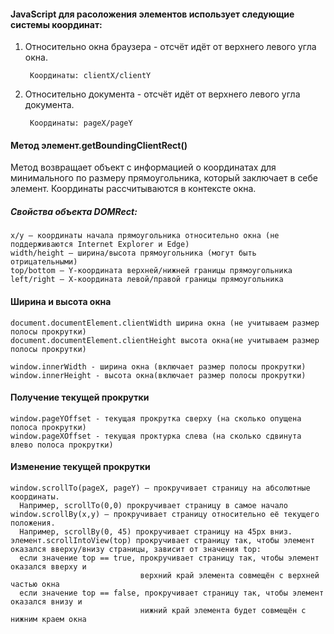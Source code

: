 #### JavaScript для расоложения элементов использует следующие системы координат:
1. Относительно окна браузера - отсчёт идёт от верхнего левого угла окна. 

        Координаты: clientX/clientY
2. Относительно документа - отсчёт идёт от верхнего левого угла документа. 

        Координаты: pageX/pageY
        
#### Метод элемент.getBoundingClientRect()
Метод возвращает объект с информацией о координатах для минимального по размеру прямоугольника, который заключает в себе элемент. 
Координаты рассчитываются в контексте окна.

##### Свойства объекта DOMRect:

    x/y – координаты начала прямоугольника относительно окна (не поддерживаются Internet Explorer и Edge)
    width/height – ширина/высота прямоугольника (могут быть отрицательными)
    top/bottom – Y-координата верхней/нижней границы прямоугольника
    left/right – X-координата левой/правой границы прямоугольника

#### Ширина и высота окна

    document.documentElement.clientWidth ширина окна (не учитываем размер полосы прокрутки)
    document.documentElement.clientHeight высота окна(не учитываем размер полосы прокрутки)
     
    window.innerWidth - ширина окна (включает размер полосы прокрутки)
    window.innerHeight - высота окна(включает размер полосы прокрутки)


#### Получение текущей прокрутки

    window.pageYOffset - текущая прокрутка сверху (на сколько опущена полоса прокрутки)
    window.pageXOffset - текущая проктурка слева (на сколько сдвинута влево полоса прокрутки)

#### Изменение текущей прокрутки

    window.scrollTo(pageX, pageY) – прокручивает страницу на абсолютные координаты.
      Например, scrollTo(0,0) прокручивает страницу в самое начало
    window.scrollBy(x,y) – прокручивает страницу относительно её текущего положения. 
      Например, scrollBy(0, 45) прокручивает страницу на 45px вниз.
    элемент.scrollIntoView(top) прокручивает страницу так, чтобы элемент оказался вверху/внизу страницы, зависит от значения top:
      если значение top == true, прокручивает страницу так, чтобы элемент оказался вверху и 
                                 верхний край элемента совмещён с верхней частью окна
      если значение top == false, прокручивает страницу так, чтобы элемент оказался внизу и 
                                 нижний край элемента будет совмещён с нижним краем окна